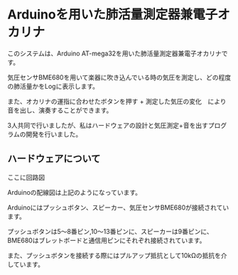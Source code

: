 # Arduinoを用いた肺活量測定器兼電子オカリナ

このシステムは、Arduino AT-mega32を用いた肺活量測定器兼電子オカリナです。

気圧センサBME680を用いて楽器に吹き込んでいる時の気圧を測定し、どの程度の肺活量かをLogに表示します。

また、オカリナの運指に合わせたボタンを押す + 測定した気圧の変化　により音を出し、演奏することができます。

3人共同で行いましたが、私はハードウェアの設計と気圧測定+音を出すプログラムの開発を行いました。


## ハードウェアについて

ここに回路図

Arduinoの配線図は上記のようになっています。

Arduinoにはプッシュボタン、スピーカー、気圧センサBME680が接続されています。

プッシュボタンは5〜8番ピン,10〜13番ピンに、スピーカーは9番ピンに、BME680はブレットボードと通信用ピンにそれぞれ接続されています。

また、プッシュボタンを接続する際にはプルアップ抵抗として10kΩの抵抗を介しています。


